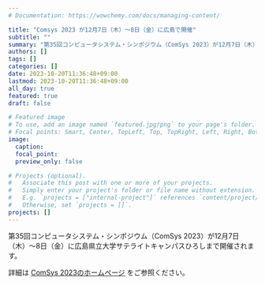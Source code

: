 ```yaml
---
# Documentation: https://wowchemy.com/docs/managing-content/

title: "Comsys 2023 が12月7日（木）〜8日（金）に広島で開催"
subtitle: ""
summary: "第35回コンピュータシステム・シンポジウム（ComSys 2023）が12月7日（木）〜8日（金）に広島県立大学サテライトキャンパスひろしまで開催されます。"
authors: []
tags: []
categories: []
date: 2023-10-20T11:36:48+09:00
lastmod: 2023-10-20T11:36:48+09:00
all_day: true
featured: true
draft: false

# Featured image
# To use, add an image named `featured.jpg/png` to your page's folder.
# Focal points: Smart, Center, TopLeft, Top, TopRight, Left, Right, BottomLeft, Bottom, BottomRight.
image:
  caption:
  focal_point:
  preview_only: false

# Projects (optional).
#   Associate this post with one or more of your projects.
#   Simply enter your project's folder or file name without extension.
#   E.g. `projects = ["internal-project"]` references `content/project/deep-learning/index.md`.
#   Otherwise, set `projects = []`.
projects: []
---
```

第35回コンピュータシステム・シンポジウム（ComSys 2023）が12月7日（木）〜8日（金）に広島県立大学サテライトキャンパスひろしまで開催されます。

詳細は [ComSys 2023のホームページ](/event/comsys2023) をご参照ください。

